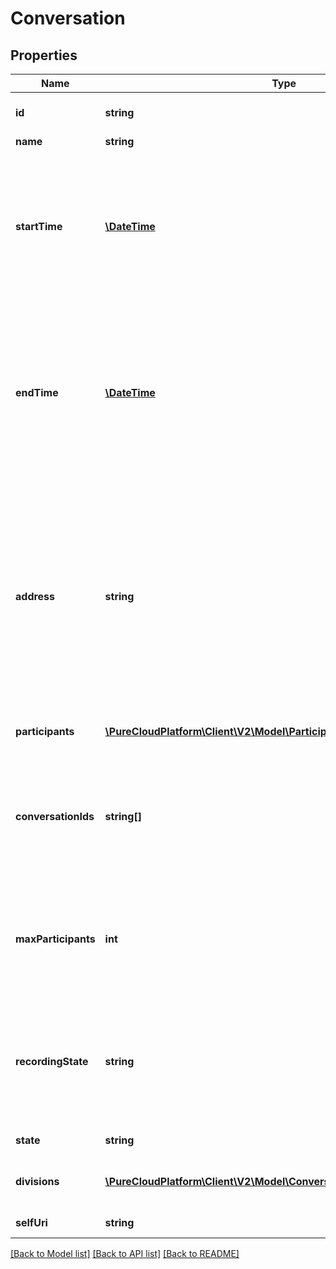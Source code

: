 # Conversation

## Properties
Name | Type | Description | Notes
------------ | ------------- | ------------- | -------------
**id** | **string** | The globally unique identifier for the object. | [optional] 
**name** | **string** |  | [optional] 
**startTime** | [**\DateTime**](\DateTime.md) | The time when the conversation started. This will be the time when the first participant joined the conversation. Date time is represented as an ISO-8601 string. For example: yyyy-MM-ddTHH:mm:ss.SSSZ | 
**endTime** | [**\DateTime**](\DateTime.md) | The time when the conversation ended. This will be the time when the last participant left the conversation, or null when the conversation is still active. Date time is represented as an ISO-8601 string. For example: yyyy-MM-ddTHH:mm:ss.SSSZ | [optional] 
**address** | **string** | The address of the conversation as seen from an external participant. For phone calls this will be the DNIS for inbound calls and the ANI for outbound calls. For other media types this will be the address of the destination participant for inbound and the address of the initiating participant for outbound. | [optional] 
**participants** | [**\PureCloudPlatform\Client\V2\Model\Participant[]**](Participant.md) | The list of all participants in the conversation. | 
**conversationIds** | **string[]** | A list of conversations to merge into this conversation to create a conference. This field is null except when being used to create a conference. | [optional] 
**maxParticipants** | **int** | If this is a conference conversation, then this field indicates the maximum number of participants allowed to participant in the conference. | [optional] 
**recordingState** | **string** | On update, &#39;paused&#39; initiates a secure pause, &#39;active&#39; resumes any paused recordings; otherwise indicates state of conversation recording. | [optional] 
**state** | **string** | The conversation&#39;s state | [optional] 
**divisions** | [**\PureCloudPlatform\Client\V2\Model\ConversationDivisionMembership[]**](ConversationDivisionMembership.md) | Identifiers of divisions associated with this conversation | [optional] 
**selfUri** | **string** | The URI for this object | [optional] 

[[Back to Model list]](../README.md#documentation-for-models) [[Back to API list]](../README.md#documentation-for-api-endpoints) [[Back to README]](../README.md)


